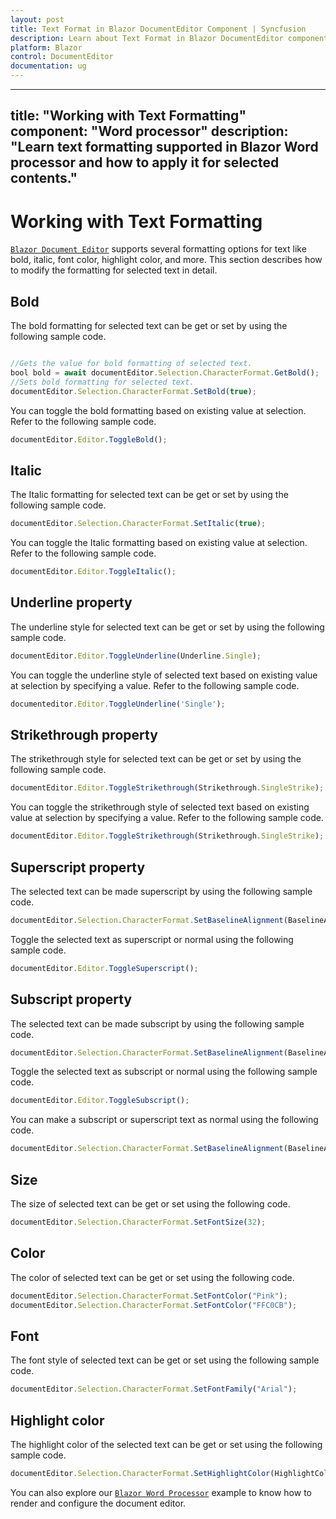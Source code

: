 ```yaml
---
layout: post
title: Text Format in Blazor DocumentEditor Component | Syncfusion 
description: Learn about Text Format in Blazor DocumentEditor component of Syncfusion, and more details.
platform: Blazor
control: DocumentEditor
documentation: ug
---
```


---
title: "Working with Text Formatting"
component: "Word processor"
description: "Learn text formatting supported in Blazor Word processor and how to apply it for selected contents."
---

# Working with Text Formatting

[`Blazor Document Editor`](https://www.syncfusion.com/blazor-components/blazor-word-processor) supports several formatting options for text like bold, italic, font color, highlight color, and more. This section describes how to modify the formatting for selected text in detail.

## Bold

The bold formatting for selected text can be get or set by using the following sample code.

```javascript

//Gets the value for bold formatting of selected text.
bool bold = await documentEditor.Selection.CharacterFormat.GetBold();
//Sets bold formatting for selected text.
documentEditor.Selection.CharacterFormat.SetBold(true);

```

You can toggle the bold formatting based on existing value at selection. Refer to the following sample code.

```javascript
documentEditor.Editor.ToggleBold();
```

## Italic

The Italic formatting for selected text can be get or set by using the following sample code.

```javascript
documentEditor.Selection.CharacterFormat.SetItalic(true);
```

You can toggle the Italic formatting based on existing value at selection. Refer to the following sample code.

```javascript
documentEditor.Editor.ToggleItalic();
```

## Underline property

The underline style for selected text can be get or set by using the following sample code.

```javascript
documentEditor.Editor.ToggleUnderline(Underline.Single);
```

You can toggle the underline style of selected text based on existing value at selection by specifying a value. Refer to the following sample code.

```javascript
documenteditor.Editor.ToggleUnderline('Single');
```

## Strikethrough property

The strikethrough style for selected text can be get or set by using the following sample code.

```javascript
documentEditor.Editor.ToggleStrikethrough(Strikethrough.SingleStrike);
```

You can toggle the strikethrough style of selected text based on existing value at selection by specifying a value. Refer to the following sample code.

```javascript
documentEditor.Editor.ToggleStrikethrough(Strikethrough.SingleStrike);
```

## Superscript property

The selected text can be made superscript by using the following sample code.

```javascript
documentEditor.Selection.CharacterFormat.SetBaselineAlignment(BaselineAlignment.Superscript);
```

Toggle the selected text as superscript or normal using the following sample code.

```javascript
documentEditor.Editor.ToggleSuperscript();
```

## Subscript property

The selected text can be made subscript by using the following sample code.

```javascript
documentEditor.Selection.CharacterFormat.SetBaselineAlignment(BaselineAlignment.Subscript);
```

Toggle the selected text as subscript or normal using the following sample code.

```javascript
documentEditor.Editor.ToggleSubscript();
```

You can make a subscript or superscript text as normal using the following code.

```javascript
documentEditor.Selection.CharacterFormat.SetBaselineAlignment(BaselineAlignment.Normal);
```

## Size

The size of selected text can be get or set using the following code.

```javascript
documentEditor.Selection.CharacterFormat.SetFontSize(32);
```

## Color

The color of selected text can be get or set using the following code.

```javascript
documentEditor.Selection.CharacterFormat.SetFontColor("Pink");
documentEditor.Selection.CharacterFormat.SetFontColor("FFC0CB");
```

## Font

The font style of selected text can be get or set using the following sample code.

```javascript
documentEditor.Selection.CharacterFormat.SetFontFamily("Arial");
```

## Highlight color

The highlight color of the selected text can be get or set using the following sample code.

```javascript
documentEditor.Selection.CharacterFormat.SetHighlightColor(HighlightColor.Pink);
```

You can also explore our [`Blazor Word Processor`](https://blazor.syncfusion.com/demos/document-editor/default-functionalities) example to know how to render and configure the document editor.